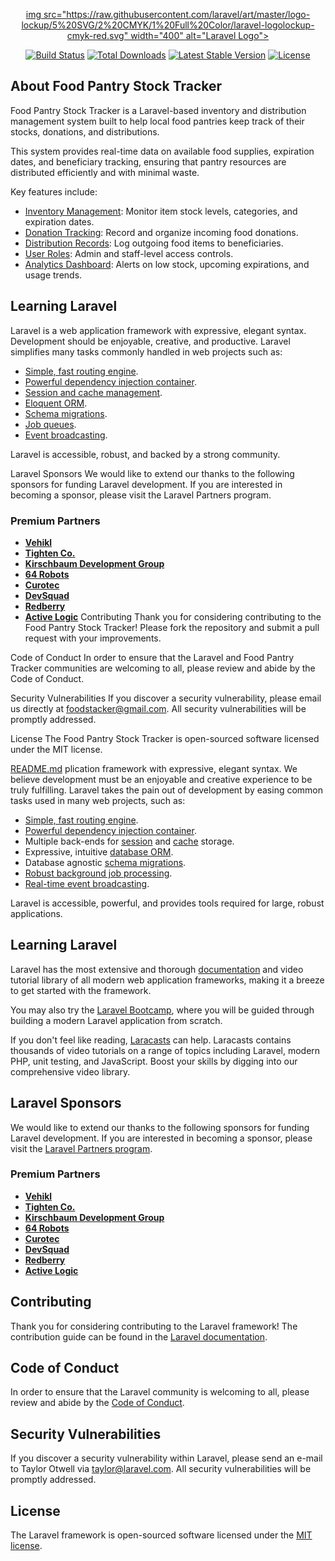 <p align="center">
<a href="https://laravel.com" target="_blank">
   img src="https://raw.githubusercontent.com/laravel/art/master/logo-lockup/5%20SVG/2%20CMYK/1%20Full%20Color/laravel-logolockup-cmyk-red.svg" width="400" alt="Laravel Logo">
    </a>
</p>

<p align="center">
    <a href="#"><img src="https://img.shields.io/badge/build-passing-brightgreen" alt="Build Status"></a>
    <a href="#"><img src="https://img.shields.io/badge/downloads-1k-blue" alt="Total Downloads"></a>
    <a href="#"><img src="https://img.shields.io/badge/version-1.0.0-blueviolet" alt="Latest Stable Version"></a>
    <a href="#"><img src="https://img.shields.io/badge/license-MIT-lightgrey" alt="License"></a>
</p>

## About Food Pantry Stock Tracker

Food Pantry Stock Tracker is a Laravel-based inventory and distribution management system built to help local food pantries keep track of their stocks, donations, and distributions.

This system provides real-time data on available food supplies, expiration dates, and beneficiary tracking, ensuring that pantry resources are distributed efficiently and with minimal waste.

Key features include:

- [Inventory Management](#): Monitor item stock levels, categories, and expiration dates.
- [Donation Tracking](#): Record and organize incoming food donations.
- [Distribution Records](#): Log outgoing food items to beneficiaries.
- [User Roles](#): Admin and staff-level access controls.
- [Analytics Dashboard](#): Alerts on low stock, upcoming expirations, and usage trends.

## Learning Laravel

Laravel is a web application framework with expressive, elegant syntax. Development should be enjoyable, creative, and productive. Laravel simplifies many tasks commonly handled in web projects such as:

- [Simple, fast routing engine](https://laravel.com/docs/routing).
- [Powerful dependency injection container](https://laravel.com/docs/container).
- [Session and cache management](https://laravel.com/docs/session).
- [Eloquent ORM](https://laravel.com/docs/eloquent).
- [Schema migrations](https://laravel.com/docs/migrations).
- [Job queues](https://laravel.com/docs/queues).
- [Event broadcasting](https://laravel.com/docs/broadcasting).

Laravel is accessible, robust, and backed by a strong community.

Laravel Sponsors
We would like to extend our thanks to the following sponsors for funding Laravel development. If you are interested in becoming a sponsor, please visit the Laravel Partners program.

### Premium Partners

- **[Vehikl](https://vehikl.com)**
- **[Tighten Co.](https://tighten.co)**
- **[Kirschbaum Development Group](https://kirschbaumdevelopment.com)**
- **[64 Robots](https://64robots.com)**
- **[Curotec](https://www.curotec.com/services/technologies/laravel)**
- **[DevSquad](https://devsquad.com/hire-laravel-developers)**
- **[Redberry](https://redberry.international/laravel-development)**
- **[Active Logic](https://activelogic.com)**
Contributing
Thank you for considering contributing to the Food Pantry Stock Tracker! Please fork the repository and submit a pull request with your improvements.

Code of Conduct
In order to ensure that the Laravel and Food Pantry Tracker communities are welcoming to all, please review and abide by the Code of Conduct.

Security Vulnerabilities
If you discover a security vulnerability, please email us directly at foodstacker@gmail.com. All security vulnerabilities will be promptly addressed.

License
The Food Pantry Stock Tracker is open-sourced software licensed under the MIT license.


[README.md](https://github.com/user-attachments/files/20787879/README.md)
plication framework with expressive, elegant syntax. We believe development must be an enjoyable and creative experience to be truly fulfilling. Laravel takes the pain out of development by easing common tasks used in many web projects, such as:

- [Simple, fast routing engine](https://laravel.com/docs/routing).
- [Powerful dependency injection container](https://laravel.com/docs/container).
- Multiple back-ends for [session](https://laravel.com/docs/session) and [cache](https://laravel.com/docs/cache) storage.
- Expressive, intuitive [database ORM](https://laravel.com/docs/eloquent).
- Database agnostic [schema migrations](https://laravel.com/docs/migrations).
- [Robust background job processing](https://laravel.com/docs/queues).
- [Real-time event broadcasting](https://laravel.com/docs/broadcasting).

Laravel is accessible, powerful, and provides tools required for large, robust applications.

## Learning Laravel

Laravel has the most extensive and thorough [documentation](https://laravel.com/docs) and video tutorial library of all modern web application frameworks, making it a breeze to get started with the framework.

You may also try the [Laravel Bootcamp](https://bootcamp.laravel.com), where you will be guided through building a modern Laravel application from scratch.

If you don't feel like reading, [Laracasts](https://laracasts.com) can help. Laracasts contains thousands of video tutorials on a range of topics including Laravel, modern PHP, unit testing, and JavaScript. Boost your skills by digging into our comprehensive video library.

## Laravel Sponsors

We would like to extend our thanks to the following sponsors for funding Laravel development. If you are interested in becoming a sponsor, please visit the [Laravel Partners program](https://partners.laravel.com).

### Premium Partners

- **[Vehikl](https://vehikl.com)**
- **[Tighten Co.](https://tighten.co)**
- **[Kirschbaum Development Group](https://kirschbaumdevelopment.com)**
- **[64 Robots](https://64robots.com)**
- **[Curotec](https://www.curotec.com/services/technologies/laravel)**
- **[DevSquad](https://devsquad.com/hire-laravel-developers)**
- **[Redberry](https://redberry.international/laravel-development)**
- **[Active Logic](https://activelogic.com)**

## Contributing

Thank you for considering contributing to the Laravel framework! The contribution guide can be found in the [Laravel documentation](https://laravel.com/docs/contributions).

## Code of Conduct

In order to ensure that the Laravel community is welcoming to all, please review and abide by the [Code of Conduct](https://laravel.com/docs/contributions#code-of-conduct).

## Security Vulnerabilities

If you discover a security vulnerability within Laravel, please send an e-mail to Taylor Otwell via [taylor@laravel.com](mailto:taylor@laravel.com). All security vulnerabilities will be promptly addressed.

## License

The Laravel framework is open-sourced software licensed under the [MIT license](https://opensource.org/licenses/MIT).
